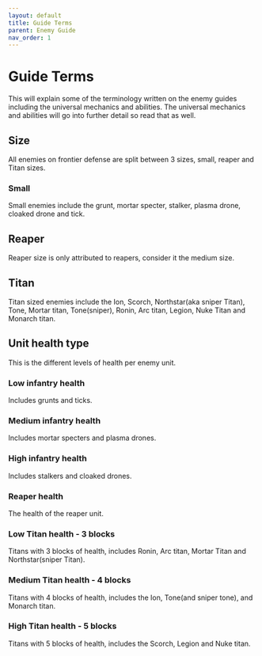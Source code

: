 ```yaml
---
layout: default
title: Guide Terms
parent: Enemy Guide
nav_order: 1
---
```


# Guide Terms

This will explain some of the terminology written on the enemy guides including the universal mechanics and abilities. The universal mechanics and abilities will go into further detail so read that as well. 

## Size

All enemies on frontier defense are split between 3 sizes, small, reaper and Titan sizes.

### Small

Small enemies include the grunt, mortar specter, stalker, plasma drone, cloaked drone and tick.

## Reaper

Reaper size is only attributed to reapers, consider it the medium size.

## Titan

Titan sized enemies include the Ion, Scorch, Northstar(aka sniper Titan), Tone, Mortar titan, Tone(sniper), Ronin, Arc titan, Legion, Nuke Titan and Monarch titan. 

## Unit health type

This is the different levels of health per enemy unit.

### Low infantry health

Includes grunts and ticks.

### Medium infantry health

Includes mortar specters and plasma drones.

### High infantry health

Includes stalkers and cloaked drones.

### Reaper health

The health of the reaper unit.

### Low Titan health - 3 blocks

Titans with 3 blocks of health, includes Ronin, Arc titan, Mortar Titan and Northstar(sniper Titan).

### Medium Titan health - 4 blocks

Titans with 4 blocks of health, includes the Ion, Tone(and sniper tone), and Monarch titan. 

### High Titan health - 5 blocks

Titans with 5 blocks of health, includes the Scorch, Legion and Nuke titan.
